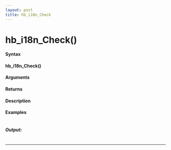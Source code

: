 ```yaml
---
layout: post
title: hb_i18n_Check
---
```


# hb_i18n_Check()


#### Syntax

#### hb_i18n_Check()

#### Arguments

#### Returns

#### Description

#### Examples

```

```

##### Output:

```

```

---